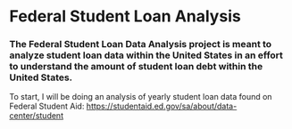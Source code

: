 # Federal Student Loan Analysis

### The Federal Student Loan Data Analysis project is meant to analyze student loan data within the United States in an effort to understand the amount of student loan debt within the United States.
To start, I will be doing an analysis of yearly student loan data found on Federal Student Aid: https://studentaid.ed.gov/sa/about/data-center/student
